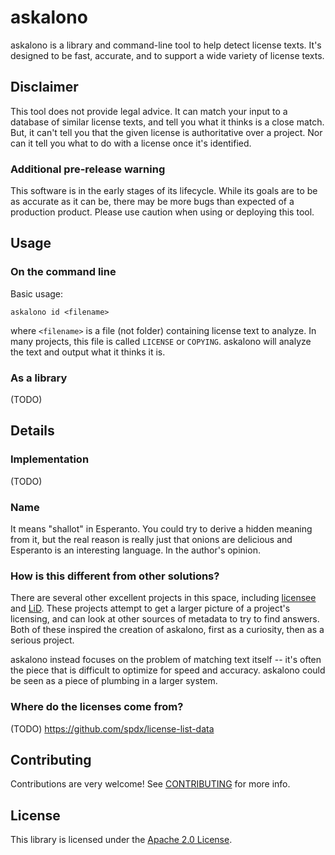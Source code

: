# askalono

askalono is a library and command-line tool to help detect license texts. It's designed to be fast, accurate, and to support a wide variety of license texts.

## Disclaimer

This tool does not provide legal advice. It can match your input to a database of similar license texts, and tell you what it thinks is a close match. But, it can't tell you that the given license is authoritative over a project. Nor can it tell you what to do with a license once it's identified.

### Additional pre-release warning

This software is in the early stages of its lifecycle. While its goals are to be as accurate as it can be, there may be more bugs than expected of a production product. Please use caution when using or deploying this tool.

## Usage

### On the command line

Basic usage:

    askalono id <filename>

where `<filename>` is a file (not folder) containing license text to analyze. In many projects, this file is called `LICENSE` or `COPYING`. askalono will analyze the text and output what it thinks it is.

### As a library

(TODO)

## Details

### Implementation

(TODO)

### Name

It means "shallot" in Esperanto. You could try to derive a hidden meaning from it, but the real reason is really just that onions are delicious and Esperanto is an interesting language. In the author's opinion.

### How is this different from other solutions?

There are several other excellent projects in this space, including [licensee](https://github.com/benbalter/licensee) and [LiD](https://source.codeaurora.org/external/qostg/lid/). These projects attempt to get a larger picture of a project's licensing, and can look at other sources of metadata to try to find answers. Both of these inspired the creation of askalono, first as a curiosity, then as a serious project.

askalono instead focuses on the problem of matching text itself -- it's often the piece that is difficult to optimize for speed and accuracy. askalono could be seen as a piece of plumbing in a larger system.

### Where do the licenses come from?

(TODO) https://github.com/spdx/license-list-data

## Contributing

Contributions are very welcome! See [CONTRIBUTING](CONTRIBUTING.md) for more info.

## License

This library is licensed under the [Apache 2.0 License](LICENSE).
